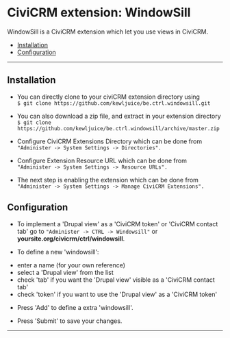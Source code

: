 # CiviCRM extension: WindowSill

WindowSill is a CiviCRM extension which let you use views in CiviCRM. 
- [Installation](#installation)
- [Configuration](#configuration)

***

## Installation

- You can directly clone to your civiCRM extension directory using<br>
```$ git clone https://github.com/kewljuice/be.ctrl.windowsill.git```

- You can also download a zip file, and extract in your extension directory<br>
```$ git clone https://github.com/kewljuice/be.ctrl.windowsill/archive/master.zip```

- Configure CiviCRM Extensions Directory which can be done from<br>
```"Administer -> System Settings -> Directories".```

- Configure Extension Resource URL which can be done from<br>
```"Administer -> System Settings -> Resource URLs".```

- The next step is enabling the extension which can be done from<br> 
```"Administer -> System Settings -> Manage CiviCRM Extensions".```

## Configuration

- To implement a 'Drupal view' as a 'CiviCRM token' or 'CiviCRM contact tab' go to ```"Administer -> CTRL -> Windowsill"``` or **yoursite.org/civicrm/ctrl/windowsill**. 

- To define a new 'windowsill': 
 * enter a name (for your own reference) 
 * select a 'Drupal view'  from the list
 * check 'tab' if you want the 'Drupal view' visible as a 'CiviCRM contact tab'
 * check 'token' if you want to use the 'Drupal view' as a 'CiviCRM token'
 
- Press 'Add' to define a extra 'windowsill'.

- Press 'Submit' to save your changes.

***
